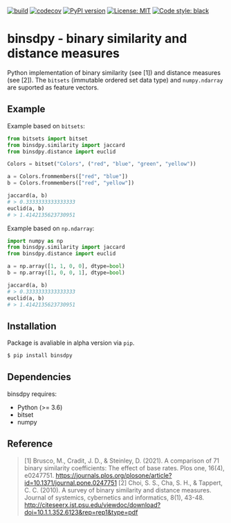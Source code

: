 [![build](https://github.com/mikulatomas/binsdpy/actions/workflows/build.yml/badge.svg?branch=main)](https://github.com/mikulatomas/binsdpy/actions/workflows/build.yml?query=branch%3Amain)
[![codecov](https://codecov.io/gh/mikulatomas/binsdpy/branch/main/graph/badge.svg?token=HI1I1OVOXK)](https://codecov.io/gh/mikulatomas/binsdpy)
[![PyPI version](https://badge.fury.io/py/binsdpy.svg)](https://badge.fury.io/py/binsdpy)
[![License: MIT](https://img.shields.io/badge/License-MIT-yellow.svg)](https://opensource.org/licenses/MIT)
[![Code style: black](https://img.shields.io/badge/code%20style-black-000000.svg)](https://github.com/psf/black)


# binsdpy - binary similarity and distance measures
Python implementation of binary similarity (see [1]) and distance measures (see [2]). The `bitsets` (immutable ordered set data type) and `numpy.ndarray` are suported as feature vectors.

## Example
Example based on `bitsets`:
```python
from bitsets import bitset
from binsdpy.similarity import jaccard
from binsdpy.distance import euclid

Colors = bitset("Colors", ("red", "blue", "green", "yellow"))

a = Colors.frommembers(["red", "blue"])
b = Colors.frommembers(["red", "yellow"])

jaccard(a, b)
# > 0.3333333333333333
euclid(a, b)
# > 1.4142135623730951
```

Example based on `np.ndarray`:
```python
import numpy as np
from binsdpy.similarity import jaccard
from binsdpy.distance import euclid

a = np.array([1, 1, 0, 0], dtype=bool)
b = np.array([1, 0, 0, 1], dtype=bool)

jaccard(a, b)
# > 0.3333333333333333
euclid(a, b)
# > 1.4142135623730951
```

## Installation
Package is avaliable in alpha version via `pip`.

```bash
$ pip install binsdpy
```

## Dependencies
binsdpy requires:

* Python (>= 3.6)
* bitset
* numpy

## Reference
> [1] Brusco, M., Cradit, J. D., & Steinley, D. (2021). A comparison of 71 binary similarity coefficients: The effect of base rates. Plos one, 16(4), e0247751.
https://journals.plos.org/plosone/article?id=10.1371/journal.pone.0247751
> [2] Choi, S. S., Cha, S. H., & Tappert, C. C. (2010). A survey of binary similarity and distance measures. Journal of systemics, cybernetics and informatics, 8(1), 43-48.
http://citeseerx.ist.psu.edu/viewdoc/download?doi=10.1.1.352.6123&rep=rep1&type=pdf

